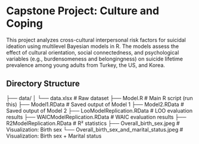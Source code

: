 # Capstone Project: Culture and Coping

This project analyzes cross-cultural interpersonal risk factors for suicidal ideation using multilevel Bayesian models in R. The models assess the effect of cultural orientation, social connectedness, and psychological variables (e.g., burdensomeness and belongingness) on suicide lifetime prevalence among young adults from Turkey, the US, and Korea.

## Directory Structure

├── data/
│ └── data.xlsx # Raw dataset
├── Model.R # Main R script (run this)
├── Model1.RData # Saved output of Model 1
├── Model2.RData # Saved output of Model 2
├── LooModelReplication.RData # LOO evaluation results
├── WAICModelReplication.RData # WAIC evaluation results
├── R2ModelReplication.RData # R² statistics
├── Overall_birth_sex.jpeg # Visualization: Birth sex
└── Overall_birth_sex_and_marital_status.jpeg # Visualization: Birth sex + Marital status
